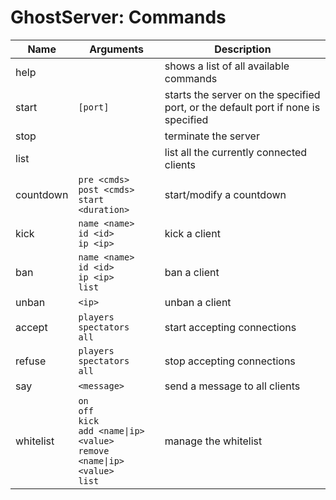 <!-- markdownlint-disable MD033 -->

# GhostServer: Commands

|Name|Arguments|Description|
|----|---------|-----------|
|help||shows a list of all available commands|
|start|`[port]`|starts the server on the specified port, or the default port if none is specified|
|stop||terminate the server|
|list||list all the currently connected clients|
|countdown|`pre <cmds>`<br/>`post <cmds>`<br/>`start <duration>`|start/modify a countdown|
|kick|`name <name>`<br/>`id <id>`<br/>`ip <ip>`|kick a client|
|ban|`name <name>`<br/>`id <id>`<br/>`ip <ip>`<br/>`list`|ban a client|
|unban|`<ip>`|unban a client|
|accept|`players`<br/>`spectators`<br/>`all`|start accepting connections|
|refuse|`players`<br/>`spectators`<br/>`all`|stop accepting connections|
|say|`<message>`|send a message to all clients|
|whitelist|`on`<br/>`off`<br/>`kick`<br/>`add <name\|ip> <value>`<br/>`remove <name\|ip> <value>`<br/>`list`|manage the whitelist|
